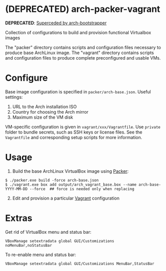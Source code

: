 # (DEPRECATED) arch-packer-vagrant

**DEPRECATED**: [Superceded by arch-bootstrapper](https://github.com/pisarenko-net/arch-bootstrapper/blob/main/README.md)

Collection of configurations to build and provision functional Virtualbox images

The "packer" directory contains scripts and configuration files necessary to produce base ArchLinux image. The "vagrant" directory contains scripts and configuration files to produce complete preconfigured and usable VMs.

# Configure

Base image configuration is specified in `packer/arch-base.json`. Useful settings:
1. URL to the Arch installation ISO
2. Country for choosing the Arch mirror
3. Maximum size of the VM disk

VM-specific configuration is given in `vagrant/xxx/Vagrantfile`. Use `private` folder to bundle secrets, such as SSH keys or license files. See the `Vagrantfile` and corresponding setup scripts for more information.

# Usage

1. Build the base ArchLinux VirtualBox image using [Packer](packer.io):
```
$ ./packer.exe build -force arch-base.json
$ ./vagrant.exe box add output/arch_vagrant_base.box --name arch-base-YYYY-MM-DD --force  ## force is needed only when replacing
```
2. Edit and provision a particular [Vagrant](https://www.vagrantup.com/) configuration

# Extras

Get rid of VirtualBox menu and status bar:
```
VBoxManage setextradata global GUI/Customizations noMenuBar,noStatusBar
```

To re-enable menu and status bar:
```
VBoxManage setextradata global GUI/Customizations MenuBar,StatusBar
```
